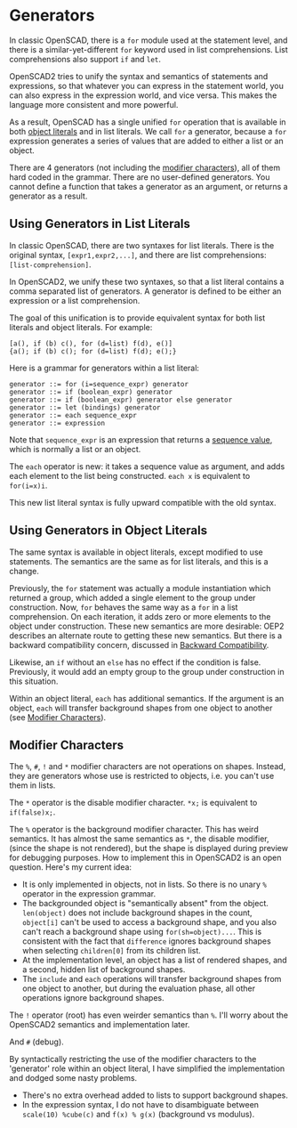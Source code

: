 # Generators

In classic OpenSCAD, there is a `for` module used at the statement level,
and there is a similar-yet-different `for` keyword used in list comprehensions.
List comprehensions also support `if` and `let`.

OpenSCAD2 tries to unify the syntax and semantics of statements and expressions,
so that whatever you can express in the statement world, you can
also express in the expression world, and vice versa.
This makes the language more consistent and more powerful.

As a result, OpenSCAD has a single unified `for` operation that is available in
both [object literals](Objects.md#object-literals) and in list literals.
We call `for` a generator, because
a `for` expression generates a series of values that are added to either
a list or an object.

There are 4 generators (not including the [modifier characters](#modifier-characters)),
all of them hard coded in the grammar.
There are no user-defined generators.
You cannot define a function that takes a generator as an argument,
or returns a generator as a result.

## Using Generators in List Literals
In classic OpenSCAD, there are two syntaxes for list literals.
There is the original syntax, `[expr1,expr2,...]`,
and there are list comprehensions: `[list-comprehension]`.

In OpenSCAD2, we unify these two syntaxes, so that a list literal
contains a comma separated list of generators.
A generator is defined to be either an expression or a list comprehension.

The goal of this unification is to provide equivalent syntax for
both list literals and object literals. For example:
```
[a(), if (b) c(), for (d=list) f(d), e()]
{a(); if (b) c(); for (d=list) f(d); e();}
```
Here is a grammar for generators within a list literal:
```
generator ::= for (i=sequence_expr) generator
generator ::= if (boolean_expr) generator
generator ::= if (boolean_expr) generator else generator
generator ::= let (bindings) generator
generator ::= each sequence_expr
generator ::= expression
```
Note that `sequence_expr` is an expression that returns a [sequence value](Sequences.md),
which is normally a list or an object.

The `each` operator is new: it takes a sequence value as argument,
and adds each element to the list being constructed.
`each x` is equivalent to `for(i=x)i`.

This new list literal syntax is fully upward compatible with the old syntax.

## Using Generators in Object Literals
The same syntax is available in object literals, except modified to use statements.
The semantics are the same as for list literals, and this is a change.

Previously, the `for` statement was actually a module instantiation which returned a group,
which added a single element to the group under construction.
Now, `for` behaves the same way as a `for` in a list comprehension.
On each iteration, it adds zero or more elements to the object under construction.
These new semantics are more desirable: OEP2 describes an alternate route to getting these
new semantics. But there is a backward compatibility concern,
discussed in [Backward Compatibility](Backward_Compatibility.md).

Likewise, an `if` without an `else` has no effect if the condition is false.
Previously, it would add an empty group to the group under construction in this situation.

Within an object literal, `each` has additional semantics.
If the argument is an object,
`each` will transfer background shapes
from one object to another (see [Modifier Characters](#modifier-characters)).

## Modifier Characters
The `%`, `#`, `!` and `*` modifier characters are not operations on shapes.
Instead, they are generators whose use is restricted to objects,
i.e. you can't use them in lists.

The `*` operator is the disable modifier character.
`*x;` is equivalent to `if(false)x;`.

The `%` operator is the background modifier character.
This has weird semantics. It has almost the same semantics as `*`, the disable modifier,
(since the shape is not rendered), but the shape is displayed during preview for debugging purposes.
How to implement this in OpenSCAD2 is an open question. Here's my current idea:
* It is only implemented in objects, not in lists.
  So there is no unary `%` operator in the expression grammar.
* The backgrounded object is "semantically absent" from the object.
  `len(object)` does not include background shapes in the count,
  `object[i]` can't be used to access a background shape,
  and you also can't reach a background shape using `for(sh=object)...`.
  This is consistent with the fact that `difference` ignores background shapes
  when selecting `children[0]` from its children list.
* At the implementation level, an object has a list of rendered shapes,
  and a second, hidden list of background shapes.
* The `include` and `each` operations will transfer background shapes from
  one object to another, but during the evaluation phase, all other operations
  ignore background shapes.

The `!` operator (root) has even weirder semantics than `%`.
I'll worry about the OpenSCAD2 semantics and implementation later.

And `#` (debug).

By syntactically restricting the use of the modifier characters
to the 'generator' role within an object literal, I have simplified
the implementation and dodged some nasty problems.
* There's no extra overhead added to lists to support background shapes.
* In the expression syntax,
  I do not have to disambiguate between `scale(10) %cube(c)`
  and `f(x) % g(x)` (background vs modulus).
